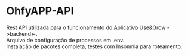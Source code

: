 # OhfyAPP-API

Rest API utilizada para o funcionamento do Aplicativo Use&Grow ->backend<-.<br/>
Arquivo de configuração de processos em .env.<br/>
Instalação de pacotes completa, testes com Insomnia para roteamento.<br/>